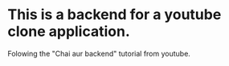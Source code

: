 # This is a backend for a youtube clone application.
Folowing the "Chai aur backend" tutorial from youtube.

